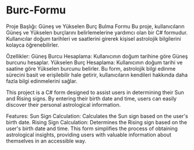 # Burc-Formu
Proje Başlığı: Güneş ve Yükselen Burç Bulma Formu
Bu proje, kullanıcıların Güneş ve Yükselen burçlarını belirlemelerine yardımcı olan bir C# formudur. Kullanıcılar doğum tarihleri ve saatlerini girerek kişisel astrolojik bilgilerini kolayca öğrenebilirler.

Özellikler:
Güneş Burcu Hesaplama: Kullanıcının doğum tarihine göre Güneş burcunu hesaplar.
Yükselen Burç Hesaplama: Kullanıcının doğum tarihi ve saatine göre Yükselen burcunu belirler.
Bu form, astrolojik bilgi edinme sürecini basit ve erişilebilir hale getirir, kullanıcıların kendileri hakkında daha fazla bilgi edinmelerini sağlar.

This project is a C# form designed to assist users in determining their Sun and Rising signs. By entering their birth date and time, users can easily discover their personal astrological information.

Features:
Sun Sign Calculation: Calculates the Sun sign based on the user's birth date.
Rising Sign Calculation: Determines the Rising sign based on the user's birth date and time.
This form simplifies the process of obtaining astrological insights, providing users with valuable information about themselves in an accessible way.
